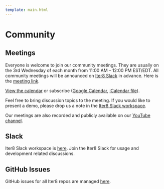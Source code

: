 ```yaml
---
template: main.html
---
```


# Community

## Meetings

Everyone is welcome to join our community meetings. They are usually on the 3rd Wednesday of each month from 11:00 AM – 12:00 PM EST/EDT. All community meetings will be announced on [Iter8 Slack](#slack) in advance. Here is the [meeting link](https://meet.google.com/vzn-viec-dbs).

[View the calendar](https://calendar.google.com/calendar/embed?src=6ck3asgicl9jfgjhkqq1bogen4%40group.calendar.google.com&ctz=America%2FNew_York) or subscribe ([Google Calendar](https://calendar.google.com/calendar/u/3?cid=NmNrM2FzZ2ljbDlqZmdqaGtxcTFib2dlbjRAZ3JvdXAuY2FsZW5kYXIuZ29vZ2xlLmNvbQ), [iCalendar file](https://calendar.google.com/calendar/ical/6ck3asgicl9jfgjhkqq1bogen4%40group.calendar.google.com/public/basic.ics)).

Feel free to bring discussion topics to the meeting. If you would like to present a demo, please drop us a note in the [Iter8 Slack workspace](https://join.slack.com/t/iter8-tools/shared_invite/zt-awl2se8i-L0pZCpuHntpPejxzLicbmw).

Our meetings are also recorded and publicly available on our [YouTube channel](https://www.youtube.com/channel/UCVybpnQAhr1o-QRPHBNdUgg).

## Slack

Iter8 Slack workspace is [here](https://join.slack.com/t/iter8-tools/shared_invite/zt-awl2se8i-L0pZCpuHntpPejxzLicbmw). Join the Iter8 Slack for usage and development related discussions.

## GitHub Issues

GitHub issues for all Iter8 repos are managed [here](https://github.com/iter8-tools/iter8/issues).